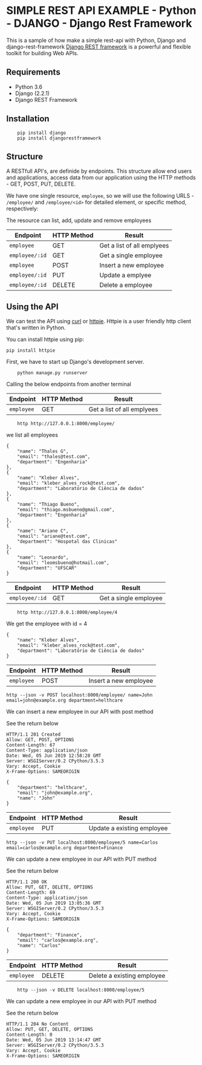 # SIMPLE REST API EXAMPLE - Python - DJANGO - Django Rest Framework
This is a sample of how make a simple rest-api with Python, Django and django-rest-framework
[Django REST framework](http://www.django-rest-framework.org/) is a powerful and flexible toolkit for building Web APIs.

## Requirements
- Python 3.6
- Django (2.2.1)
- Django REST Framework

## Installation
```
	pip install django
	pip install djangorestframework

```

## Structure
A RESTfull API's, are definide by endpoints. This structure allow end users and applications, access data from our application using the HTTP methods - GET, POST, PUT, DELETE.

We have one single resource, `employee`, so we will use the following URLS - `/employee/` and `/employee/<id>` for detailed element, or specific method, respectively:

The resource can list, add, update and remove employees

Endpoint |HTTP Method | Result
---------|----|-------
`employee` | GET | Get a list of all emplyees
`employee/:id` | GET | Get a single employee
`employee`| POST | Insert a new employee
`employee/:id` | PUT | Update a emplyee
`employee/:id` | DELETE | Delete a employee

## Using the API
We can test the API using [curl](https://curl.haxx.se/) or [httpie](https://github.com/jakubroztocil/httpie#installation). Httpie is a user friendly http client that's written in Python.

You can install httpie using pip:
```
pip install httpie
```
First, we have to start up Django's development server.
```
	python manage.py runserver

```

Calling the below endpoints from another terminal

Endpoint |HTTP Method | Result
---------|----|-------
`employee` | GET | Get a list of all emplyees
```
	http http://127.0.0.1:8000/employee/
```
we list all employees

    {
        "name": "Thales G",
        "email": "thales@test.com",
        "department": "Engenharia"
    },
    {
        "name": "Kleber Alves",
        "email": "kleber_alves_rock@test.com",
        "department": "Laboratório de Ciência de dados"
    },
    {
        "name": "Thiago Bueno",
        "email": "thiago.msbueno@gmail.com",
        "department": "Engenharia"
    },
    {
        "name": "Ariane C",
        "email": "ariane@test.com",
        "department": "Hospotal das Clinicas"
    },
    {
        "name": "Leonardo",
        "email": "leomsbueno@hotmail.com",
        "department": "UFSCAR"
    }


Endpoint |HTTP Method | Result
---------|----|-------
`employee/:id` | GET | Get a single employee

```
	http http://127.0.0.1:8000/employee/4
```
We get the employee with id = 4
```
{
    "name": "Kleber Alves",
    "email": "kleber_alves_rock@test.com",
    "department": "Laboratório de Ciência de dados"
}
```
Endpoint |HTTP Method | Result
---------|----|-------
`employee`| POST | Insert a new employee

```
http --json -v POST localhost:8000/employee/ name=John email=john@example.org department=helthcare
```
We can insert a new employee in our API with post method

See the return below

```
HTTP/1.1 201 Created
Allow: GET, POST, OPTIONS
Content-Length: 67
Content-Type: application/json
Date: Wed, 05 Jun 2019 12:58:28 GMT
Server: WSGIServer/0.2 CPython/3.5.3
Vary: Accept, Cookie
X-Frame-Options: SAMEORIGIN

{
    "department": "helthcare",
    "email": "john@example.org",
    "name": "John"
}

```
Endpoint |HTTP Method | Result
---------|----|-------
`employee`| PUT | Update a existing employee

```
http --json -v PUT localhost:8000/employee/5 name=Carlos email=carlos@example.org department=Finance
```
We can update a new employee in our API with PUT method

See the return below

```
HTTP/1.1 200 OK
Allow: PUT, GET, DELETE, OPTIONS
Content-Length: 69
Content-Type: application/json
Date: Wed, 05 Jun 2019 13:05:36 GMT
Server: WSGIServer/0.2 CPython/3.5.3
Vary: Accept, Cookie
X-Frame-Options: SAMEORIGIN

{
    "department": "Finance",
    "email": "carlos@example.org",
    "name": "Carlos"
}
```

Endpoint |HTTP Method | Result
---------|----|-------
`employee`| DELETE | Delete a existing employee

```
	http --json -v DELETE localhost:8000/employee/5
```
We can update a new employee in our API with PUT method

See the return below

```
HTTP/1.1 204 No Content
Allow: PUT, GET, DELETE, OPTIONS
Content-Length: 0
Date: Wed, 05 Jun 2019 13:14:47 GMT
Server: WSGIServer/0.2 CPython/3.5.3
Vary: Accept, Cookie
X-Frame-Options: SAMEORIGIN

```
